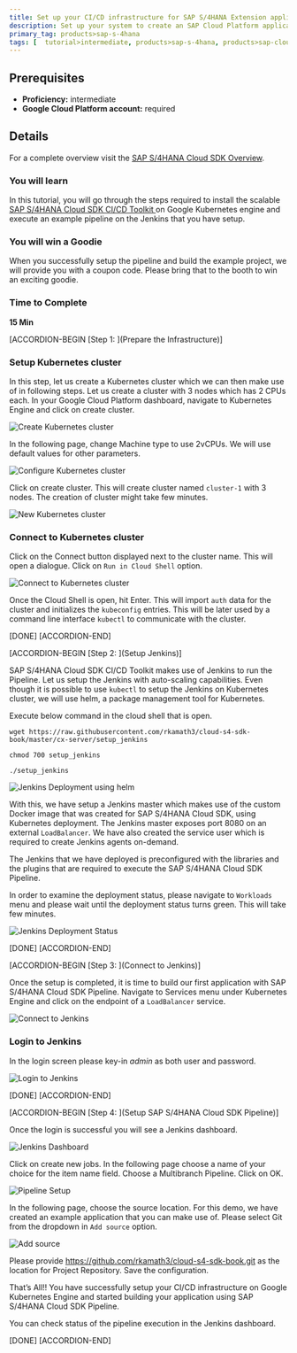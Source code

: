 ```yaml
---
title: Set up your CI/CD infrastructure for SAP S/4HANA Extension application on Google Kubernetes Engine
description: Set up your system to create an SAP Cloud Platform application with the S/4HANA Cloud SDK.
primary_tag: products>sap-s-4hana
tags: [  tutorial>intermediate, products>sap-s-4hana, products>sap-cloud-platform, products>sap-s-4hana-cloud-sdk, topic>cloud, topic>Continues delivery ]
---
```


## Prerequisites  
 - **Proficiency:** intermediate
 - **Google Cloud Platform account:** required

## Details
For a complete overview visit the [SAP S/4HANA Cloud SDK Overview](https://blogs.sap.com/2017/05/10/first-steps-with-sap-s4hana-cloud-sdk/).

### You will learn  
In this tutorial, you will go through the steps required to install the scalable [SAP S/4HANA Cloud SDK CI/CD Toolkit ](https://www.sap.com/germany/developer/topics/s4hana-cloud-sdk.html) on Google Kubernetes engine and execute an example pipeline on the Jenkins that you have setup.

### You will win a Goodie
When you successfully setup the pipeline and build the example project, we will provide you with a coupon code. Please bring that to the booth to win an exciting goodie.

### Time to Complete
**15 Min**

[ACCORDION-BEGIN [Step 1: ](Prepare the Infrastructure)]
### Setup Kubernetes cluster

In this step, let us create a Kubernetes cluster which we can then make use of in following steps. Let us create a cluster with 3 nodes which has 2 CPUs each. In your Google Cloud Platform dashboard, navigate to Kubernetes Engine and click on create cluster.

![Create Kubernetes cluster](images/1.PNG)

In the following page, change Machine type to use 2vCPUs. We will use default values for other parameters.

![Configure Kubernetes cluster](images/2.PNG)


Click on create cluster. This will create cluster named `cluster-1` with 3 nodes.  The creation of cluster might take few minutes.

![New Kubernetes cluster](images/4.PNG)

### Connect to Kubernetes cluster

Click on the Connect button displayed next to the cluster name. This will open a dialogue. Click on `Run in Cloud Shell` option.

![Connect to Kubernetes cluster](images/5.PNG)

Once the Cloud Shell is open, hit Enter. This will import `auth` data for the cluster and initializes the `kubeconfig` entries. This will be later used by a command line interface `kubectl` to communicate with the cluster.

[DONE]
[ACCORDION-END]

[ACCORDION-BEGIN [Step 2: ](Setup Jenkins)]

SAP S/4HANA Cloud SDK CI/CD Toolkit makes use of Jenkins to run the Pipeline. Let us setup the Jenkins with auto-scaling capabilities. Even though it is possible to use `kubectl` to setup the Jenkins on Kubernetes cluster, we will use helm, a package management tool for Kubernetes.

Execute below command in the cloud shell that is open.

```
wget https://raw.githubusercontent.com/rkamath3/cloud-s4-sdk-book/master/cx-server/setup_jenkins

chmod 700 setup_jenkins

./setup_jenkins
```
![Jenkins Deployment using helm](images/9.PNG)

With this, we have setup a Jenkins master which makes use of the custom Docker image that was created for SAP S/4HANA Cloud SDK, using Kubernetes deployment. The Jenkins master exposes port 8080 on an external `LoadBalancer`. We have also created the service user which is required to create Jenkins agents on-demand.

The Jenkins that we have deployed is preconfigured with the libraries and the plugins that are required to execute the SAP S/4HANA Cloud SDK Pipeline.

In order to examine the deployment status, please navigate to `Workloads` menu and please wait until the deployment status turns green. This will take few minutes.

![Jenkins Deployment Status](images/11.PNG)

[DONE]
[ACCORDION-END]

[ACCORDION-BEGIN [Step 3: ](Connect to Jenkins)]

Once the setup is completed, it is time to build our first application with SAP S/4HANA Cloud SDK Pipeline. Navigate to Services menu under Kubernetes Engine and click on the endpoint of a `LoadBalancer` service.

![Connect to Jenkins](images/10.PNG)

### Login to Jenkins

In the login screen please key-in *admin* as both user and password.  

![Login to Jenkins](images/12.PNG)

[DONE]
[ACCORDION-END]

[ACCORDION-BEGIN [Step 4: ](Setup SAP S/4HANA Cloud SDK Pipeline)]

Once the login is successful you will see a Jenkins dashboard.

![Jenkins Dashboard](images/13.PNG)

Click on create new jobs. In the following page choose a name of your choice for the item name field.  Choose a Multibranch Pipeline. Click on OK.

![Pipeline Setup](images/14.PNG)

In the following page, choose the source location. For this demo, we have created an example application that you can make use of. Please select Git from the dropdown in `Add source` option.

![Add source](images/15.PNG)

Please provide https://github.com/rkamath3/cloud-s4-sdk-book.git as the location for Project Repository. Save the configuration.


That’s All!! You have successfully setup your CI/CD infrastructure on Google Kubernetes Engine and started building your application using SAP S/4HANA Cloud SDK Pipeline.

You can check status of the pipeline execution in the Jenkins dashboard.

[DONE]
[ACCORDION-END]
